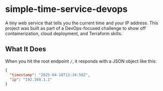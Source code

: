 # simple-time-service-devops
A tiny web service that tells you the current time and your IP address.
This project was built as part of a DevOps-focused challenge to show off containerization, cloud deployment, and Terraform skills.


## What It Does
When you hit the root endpoint `/`, it responds with a JSON object like this:

```json
{
  "timestamp": "2025-04-18T12:34:56Z",
  "ip": "192.168.1.1"
}
